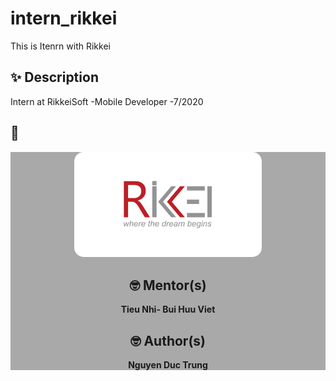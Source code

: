 # intern_rikkei
This is Itenrn with Rikkei

## ✨ Description
Intern at RikkeiSoft
-Mobile Developer
-7/2020
## 📸 
<div style="background-color:rgb(169,169,169); text-align:center">
<img src="image/rikkei.jpg" width="300" style="border-radius: 15px">

## 🤓 Mentor(s)
**Tieu Nhi- Bui Huu Viet**

## 🤓 Author(s)
**Nguyen Duc Trung**
